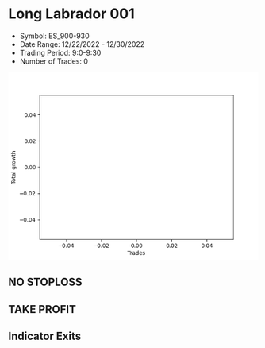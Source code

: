 # Long Labrador 001 
- Symbol: ES_900-930
- Date Range: 12/22/2022 - 12/30/2022
- Trading Period: 9:0-9:30
- Number of Trades: 0

![Plot](LongLabrador001ES_900-930.png)
## NO STOPLOSS














## TAKE PROFIT











## Indicator Exits

